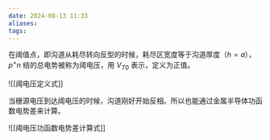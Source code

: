 ```yaml
---
date: 2024-08-13 11:33
aliases: 
tags: 
---
```

在阈值点，即沟道从耗尽转向反型的时候，耗尽区宽度等于沟道厚度（$h=a$），$p^+n$ 结的总电势被称为阈电压，用 $V_{T0}$ 表示，定义为正值。

![[阈电压定义式]]

当栅源电压到达阈电压的时候，沟道刚好开始反相。所以也能通过金属半导体功函数电势差来计算。

![[阈电压功函数电势差计算式]]

